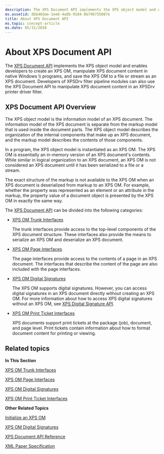 ```yaml
---
description: The XPS Document API implements the XPS object model and enables developers to create an XPS OM, manipulate XPS document content in native Windows \\\\ programs, and save the XPS OM to a file or stream as an XPS document.
ms.assetid: dbb48dae-1ee6-4a8b-9184-8b796755087e
title: About XPS Document API
ms.topic: concept-article
ms.date: 05/31/2018
---
```


# About XPS Document API

The [XPS Document API](documents-xps.md) implements the XPS object model and enables developers to create an XPS OM, manipulate XPS document content in native Windows \\\\ programs, and save the XPS OM to a file or stream as an XPS document. Developers of XPSDrv filter pipeline modules can also use the XPS Document API to manipulate XPS document content in an XPSDrv printer driver filter.

## XPS Document API Overview

The XPS object model is the information model of an XPS document. The information model of the XPS document is separate from the markup model that is used inside the document parts. The XPS object model describes the organization of the internal components that make up an XPS document, and the markup model describes the contents of those components.

In a program, the XPS object model is instantiated as an XPS OM. The XPS OM is essentially an in-memory version of an XPS document's contents. While similar in logical organization to an XPS document, an XPS OM is not considered an XPS document until it has been serialized to a file or a stream.

The exact structure of the markup is not available to the XPS OM when an XPS document is deserialized from markup to an XPS OM. For example, whether the property was represented as an element or an attribute in the markup, the property value of a document object is presented by the XPS OM in exactly the same way.

The [XPS Document API](documents-xps.md) can be divided into the following categories:

-   [XPS OM Trunk Interfaces](xps-om-trunk-interfaces.md)

    The trunk interfaces provide access to the top-level components of the XPS document structure. These interfaces also provide the means to serialize an XPS OM and deserialize an XPS document.

-   [XPS OM Page Interfaces](xps-object-model-page-interfaces.md)

    The page interfaces provide access to the contents of a page in an XPS document. The interfaces that describe the content of the page are also included with the page interfaces.

-   [XPS OM Digital Signatures](using-the-xps-digital-signatures.md)

    The XPS OM supports digital signatures. However, you can access digital signatures in an XPS document directly without creating an XPS OM. For more information about how to access XPS digital signatures without an XPS OM, see [XPS Digital Signature API](xps-digital-signatures.md).

-   [XPS OM Print Ticket Interfaces](xps-object-model-print-ticket-interfaces.md)

    XPS documents support print tickets at the package (job), document, and page level. Print tickets contain information about how to format document content for printing or viewing.

## Related topics

<dl> <dt>

**In This Section**
</dt> <dt>

[XPS OM Trunk Interfaces](xps-om-trunk-interfaces.md)
</dt> <dt>

[XPS OM Page Interfaces](xps-object-model-page-interfaces.md)
</dt> <dt>

[XPS OM Digital Signatures](using-the-xps-digital-signatures.md)
</dt> <dt>

[XPS OM Print Ticket Interfaces](xps-object-model-print-ticket-interfaces.md)
</dt> <dt>

**Other Related Topics**
</dt> <dt>

[Initialize an XPS OM](xps-object-model-initialization.md)
</dt> <dt>

[XPS OM Digital Signatures](using-the-xps-digital-signatures.md)
</dt> <dt>

[XPS Document API Reference](xps-programming-reference.md)
</dt> <dt>

[XML Paper Specification](https://en.wikipedia.org/wiki/Open_XML_Paper_Specification)
</dt> </dl>

 

 



